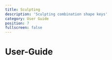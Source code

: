 ```yaml
---
title: Sculpting
description: 'Sculpting combination shape keys'
category: User Guide
position: 7
fullscreen: false
---
```

# User-Guide
